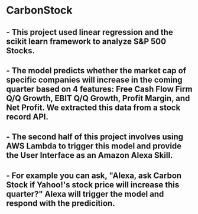 # CarbonStock
## - This project used linear regression and the scikit learn framework to analyze S&P 500 Stocks.
## - The model predicts whether the market cap of specific companies will increase in the coming quarter based on 4 features: Free Cash Flow Firm Q/Q Growth, EBIT Q/Q Growth, Profit Margin, and Net Profit. We extracted this data from a stock record API.
## - The second half of this project involves using AWS Lambda to trigger this model and provide the User Interface as an Amazon Alexa Skill.
## - For example you can ask, "Alexa, ask Carbon Stock if Yahoo!'s stock price will increase this quarter?" Alexa will trigger the model and respond with the predicition. 
